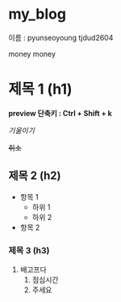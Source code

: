 # my_blog

이름 :
pyunseoyoung
tjdud2604

money money

# 제목 1 (h1)

**preview 단축키 : Ctrl + Shift + k**

*기울이기*

~~취소~~

## 제목 2 (h2)

- 항목 1
    - 하위 1
    - 하위 2
- 항목 2

### 제목 3 (h3)

1. 배고프다
    1. 점심시간
    2. 주세요